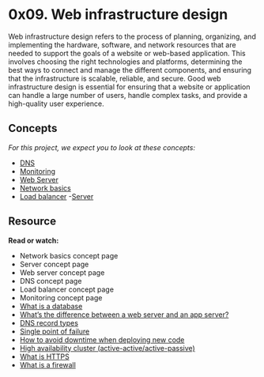 # 0x09. Web infrastructure design
Web infrastructure design refers to the process of planning, organizing, and implementing the hardware, software, and network resources that are needed to support the goals of a website or web-based application. This involves choosing the right technologies and platforms, determining the best ways to connect and manage the different components, and ensuring that the infrastructure is scalable, reliable, and secure. Good web infrastructure design is essential for ensuring that a website or application can handle a large number of users, handle complex tasks, and provide a high-quality user experience.


## Concepts
<i>For this project, we expect you to look at these concepts:</i>

- [DNS](https://alx-intranet.hbtn.io/concepts/12)
- [Monitoring](https://alx-intranet.hbtn.io/concepts/13)
- [Web Server](https://alx-intranet.hbtn.io/concepts/17)
- [Network basics](https://alx-intranet.hbtn.io/concepts/33)
- [Load balancer](https://alx-intranet.hbtn.io/concepts/46)
 -[Server](https://alx-intranet.hbtn.io/concepts/67)

## Resource
<b>Read or watch:</b>

- Network basics concept page
- Server concept page
- Web server concept page
- DNS concept page
- Load balancer concept page
- Monitoring concept page
- [What is a database](https://www.oracle.com/ke/database/what-is-database/)
- [What’s the difference between a web server and an app server?](https://www.infoworld.com/article/2077354/app-server-web-server-what-s-the-difference.html)
- [DNS record types](https://www.site24x7.com/learn/dns-record-types.html)
- [Single point of failure](https://avinetworks.com/glossary/single-point-of-failure/)
- [How to avoid downtime when deploying new code](https://softwareengineering.stackexchange.com/questions/35063/how-do-you-update-your-production-codebase-database-schema-without-causing-downt#answers-header)
- [High availability cluster (active-active/active-passive)](https://docs.oracle.com/cd/E17904_01/core.1111/e10106/intro.htm#ASHIA712)
- [What is HTTPS](https://www.instantssl.com/http-vs-https)
- [What is a firewall](https://www.webopedia.com/definitions/firewall/)

